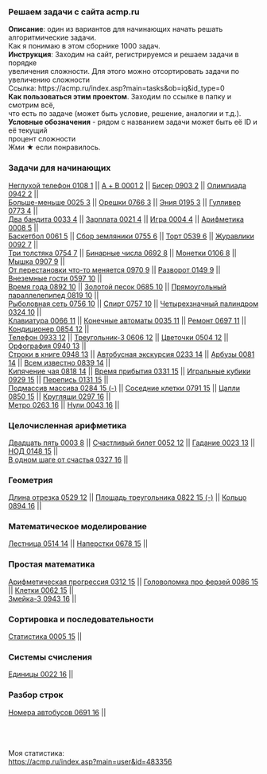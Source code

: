 <h3>Решаем задачи с сайта acmp.ru</h3>
<b>Описание</b>: один из вариантов для начинающих начать решать алгоритмические задачи. <br>
Как я понимаю в этом сборнике 1000 задач.<br>
<b>Инструкция</b>: Заходим на сайт, регистрируемся и решаем задачи в порядке <br>
увеличения сложности. Для этого можно отсортировать задачи по увеличению сложности<br>
Ссылка: https://acmp.ru/index.asp?main=tasks&ob=iq&id_type=0 <br>
<b>Как пользоваться этим проектом</b>. Заходим по ссылке в папку и смотрим всё, <br>
что есть по задаче (может быть условие, решение, аналогии и т.д.). <br>
<b>Условные обозначения</b> - рядом с названием задачи может быть её ID и её текущий <br>
процент сложности<br>
Жми ★ если понравилось. <br>

<h3>Задачи для начинающих</h3>
<a href="src/main/java/for_beginners/not_deaf_phone_0108_1">Неглухой телефон 0108 1</a> ||
<a href="src/main/java/for_beginners/a_plus_b_0001_2">А + B 0001 2</a> ||
<a href="src/main/java/for_beginners/beads_0903_2">Бисер 0903 2</a> ||
<a href="src/main/java/for_beginners/olympics_0942_2">Олимпиада 0942 2</a> || <br>
<a href="src/main/java/for_beginners/more_less_0025_3">Больше-меньше 0025 3</a> ||
<a href="src/main/java/for_beginners/nutlets_0766_3">Орешки 0766 3</a> ||
<a href="src/main/java/for_beginners/eniya_0195_3">Эния 0195 3</a> ||
<a href="src/main/java/for_beginners/gulliver_0773_4">Гулливер 0773 4</a> || <br>
<a href="src/main/java/for_beginners/two_bandits_0033_4">Два бандита 0033 4</a> ||
<a href="src/main/java/for_beginners/salary_0021_4">Зарплата 0021 4</a> ||
<a href="src/main/java/for_beginners/game_0004_4">Игра 0004 4</a> ||
<a href="src/main/java/for_beginners/arithmetic_0008_5">Арифметика 0008 5</a> || <br>
<a href="src/main/java/for_beginners/basketball_0061_5">Баскетбол 0061 5</a> ||
<a href="src/main/java/for_beginners/strawberry_0755_6">Сбор земляники 0755 6</a> ||
<a href="src/main/java/for_beginners/cake_0539_6">Торт 0539 6</a> ||
<a href="src/main/java/for_beginners/crane_0092_7">Журавлики 0092 7</a> || <br>
<a href="src/main/java/for_beginners/three_fat_men_0754_7">Три толстяка 0754 7</a> ||
<a href="src/main/java/for_beginners/binary_numbers_0692_8">Бинарные числа 0692 8</a> ||
<a href="src/main/java/for_beginners/coin_0106_8">Монетки 0106 8</a> ||
<a href="src/main/java/for_beginners/mouse_0907_9">Мышка 0907 9</a> || <br>
<a href="src/main/java/for_beginners/changing_position_0970_9">От перестановки что-то меняется 0970 9</a> ||
<a href="src/main/java/for_beginners/turn_0149_9">Разворот 0149 9</a> ||
<a href="src/main/java/for_beginners/alien_0597_10">Внеземные гости 0597 10</a> || <br>
<a href="src/main/java/for_beginners/season_0892_10">Время года 0892 10</a> ||
<a href="src/main/java/for_beginners/golden_sand_0685_10">Золотой песок 0685 10</a> ||
<a href="src/main/java/for_beginners/parallelepiped_0819_10">Прямоугольный параллелепипед 0819 10</a> || <br>
<a href="src/main/java/for_beginners/fishing_net_0756_10">Рыболовная сеть 0756 10</a> ||
<a href="src/main/java/for_beginners/alcohol_0757_10">Спирт 0757 10</a> ||
<a href="src/main/java/for_beginners/palindrome_0324_10">Четырехзначный палиндром 0324 10</a> || <br>
<a href="src/main/java/for_beginners/keyboard_0066_11">Клавиатура 0066 11</a> ||
<a href="src/main/java/for_beginners/state_machine_0035_11">Конечные автоматы 0035 11</a> ||
<a href="src/main/java/for_beginners/repair_0697_11">Ремонт 0697 11</a> ||
<a href="src/main/java/for_beginners/conditioner_0854_12">Кондиционер 0854 12</a> || <br>
<a href="src/main/java/for_beginners/phone_0933_12">Телефон 0933 12</a> ||
<a href="src/main/java/for_beginners/triangle3_0606_12">Треугольник-3 0606 12</a> ||
<a href="src/main/java/for_beginners/flowers_0504_12">Цветочки 0504 12</a> ||
<a href="src/main/java/for_beginners/spelling_0940_13">Орфография 0940 13</a> || <br>
<a href="src/main/java/for_beginners/string_book_0948_13">Строки в книге 0948 13</a> ||
<a href="src/main/java/for_beginners/bus_tour_0233_14">Автобусная экскурсия 0233 14</a> ||
<a href="src/main/java/for_beginners/watermelon_0081_14">Арбузы 0081 14</a> ||
<a href="src/main/java/for_beginners/known_everybody_0839_14">Всем известно 0839 14</a> || <br>
<a href="src/main/java/for_beginners/tea_0818_14">Кипячение чая 0818 14</a> ||
<a href="src/main/java/for_beginners/arrival_time_0331_15">Время прибытия 0331 15</a> ||
<a href="src/main/java/for_beginners/playing_dice_0929_15">Игральные кубики 0929 15</a> ||
<a href="src/main/java/for_beginners/census_0131_15">Перепись 0131 15</a> || <br>
<a href="src/main/java/for_beginners/subarray_array_0284_15">Подмассив массива 0284 15 (-)</a> ||
<a href="src/main/java/for_beginners/neighboring_cells_0791_15">Соседние клетки 0791 15</a> ||
<a href="src/main/java/for_beginners/heron_0850_15">Цапли 0850 15</a> ||
<a href="src/main/java/for_beginners/circle_0297_16">Кругляши 0297 16</a> || <br>
<a href="src/main/java/for_beginners/metro_0263_16">Метро 0263 16</a> ||
<a href="src/main/java/for_beginners/zero_0043_16">Нули 0043 16</a> ||




<h3>Целочисленная арифметика</h3>
<a href="src/main/java/arithmetic/twenty_five_0003_8">Двадцать пять 0003 8</a> ||
<a href="src/main/java/arithmetic/lucky_ticket_0052_12">Счастливый билет 0052 12</a> ||
<a href="src/main/java/arithmetic/divination_0023_13">Гадание 0023 13</a> ||
<a href="src/main/java/arithmetic/nod_0148_15">НОД 0148 15</a> || <br>
<a href="src/main/java/arithmetic/step_happiness_0327_16">В одном шаге от счастья 0327 16</a> ||



<h3>Геометрия</h3>
<a href="src/main/java/geometry/cut_0529_12">Длина отрезка 0529 12</a> ||
<a href="src/main/java/geometry/area_triangle_0822_15">Площадь треугольника 0822 15 (-)</a> ||
<a href="src/main/java/geometry/ring_0894_16">Кольцо 0894 16</a> ||




<h3>Математическое моделирование</h3>
<a href="src/main/java/math_model/stairs_0514_14">Лестница 0514 14</a> ||
<a href="src/main/java/math_model/thimble_0678_15">Наперстки 0678 15</a> ||



<h3>Простая математика</h3>
<a href="src/main/java/simple_math/arithmetic_progression_0312_15">Арифметическая прогрессия 0312 15</a> ||
<a href="src/main/java/simple_math/arithmetic_progression_0312_15">Головоломка про ферзей 0086 15</a> ||
<a href="src/main/java/simple_math/cell_0062_15">Клетки 0062 15</a> || <br>
<a href="src/main/java/simple_math/snake3_0943_16">Змейка-3 0943 16</a> ||





<h3>Сортировка и последовательности</h3>
<a href="src/main/java/sorting_and_sequences/statistics_0005_90">Статистика 0005 15</a> ||



<h3>Системы счисления</h3>
<a href="src/main/java/number_systems/one_0022_16">Единицы 0022 16</a> ||




<h3>Разбор строк</h3>
<a href="src/main/java/parsing_strings/number_buses_0691_16">Номера автобусов 0691 16</a> ||




<br><br><br>
Моя статистика: <br>
https://acmp.ru/index.asp?main=user&id=483356